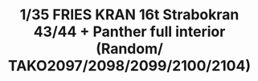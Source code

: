 ---
layout: product
title: "1/35 FRIES KRAN 16t Strabokran 43/44 + Panther full interior (Random/ TAKO2097/2098/2099/2100/2104)"
price: "10500" 
desc: "Maketa"
img_path: "/assets/img/TAKO2108.jpg"
brand: "N/A"
available: false
special_offer: false
new: false
soon: false
cat: "010000"
subcat: "010200"
subsubcat: "0N/A"
sifra: "TAKO2108"
popular: true
---